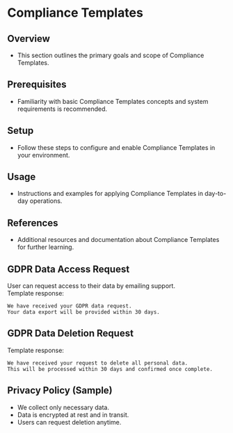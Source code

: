 # Compliance Templates

## Overview
- This section outlines the primary goals and scope of Compliance Templates.

## Prerequisites
- Familiarity with basic Compliance Templates concepts and system requirements is recommended.

## Setup
- Follow these steps to configure and enable Compliance Templates in your environment.

## Usage
- Instructions and examples for applying Compliance Templates in day-to-day operations.

## References
- Additional resources and documentation about Compliance Templates for further learning.


## GDPR Data Access Request
User can request access to their data by emailing support.  
Template response:  
```
We have received your GDPR data request.  
Your data export will be provided within 30 days.  
```

## GDPR Data Deletion Request
Template response:  
```
We have received your request to delete all personal data.  
This will be processed within 30 days and confirmed once complete.  
```

## Privacy Policy (Sample)
- We collect only necessary data.  
- Data is encrypted at rest and in transit.  
- Users can request deletion anytime.  
